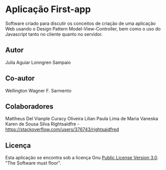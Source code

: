 # Aplicação First-app

Software criado para discutir os conceitos de criação de uma aplicação Web usando o Design Pattern Model-View-Controller, bem como o uso do Javascript tanto no cliente quanto no servidor.

## Autor

Julia Aguiar Lonngren Sampaio

## Co-autor

Wellington Wagner F. Sarmento

## Colaboradores

Mattheus Del Vianple Curacy Oliveira
Lilian Paula Lima de Maria
Vaneska Karen de Sousa Silva
Rightsaidfre - https://stackoverflow.com/users/376743/rightsaidfred

## Licença

Esta aplicação se encontra sob a licença Gnu [Public License Version 3.0](https://github.com/wwagner33/first-app2/blob/main/LICENSE). "The Software must floor".
